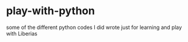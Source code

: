 # play-with-python
some of the different python codes I did wrote just for learning and play with Liberias
